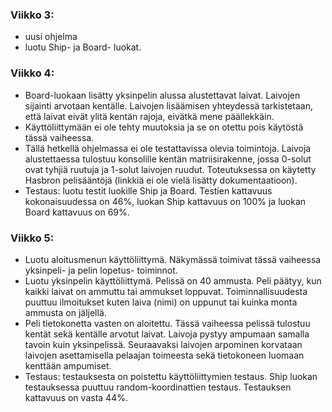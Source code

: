 ### Viikko 3: 
- uusi ohjelma
- luotu Ship- ja Board- luokat.

### Viikko 4: 
- Board-luokaan lisätty yksinpelin alussa alustettavat laivat. Laivojen sijainti arvotaan kentälle. Laivojen lisäämisen yhteydessä tarkistetaan, että laivat eivät ylitä kentän rajoja, eivätkä mene päällekkäin. 
- Käyttöliittymään ei ole tehty muutoksia ja se on otettu pois käytöstä tässä vaiheessa. 
- Tällä hetkellä ohjelmassa ei ole testattavissa olevia toimintoja. Laivoja alustettaessa tulostuu konsolille kentän matriisirakenne, jossa 0-solut ovat tyhjiä ruutuja ja 1-solut laivojen ruudut. Toteutuksessa on käytetty Hasbron pelisääntöjä (linkkiä ei ole vielä lisätty dokumentaatioon).
- Testaus: luotu testit luokille Ship ja Board. Testien kattavuus kokonaisuudessa on 46%, luokan Ship kattavuus on 100% ja luokan Board kattavuus on 69%.

### Viikko 5: 
- Luotu aloitusmenun käyttöliittymä. Näkymässä toimivat tässä vaiheessa yksinpeli- ja pelin lopetus- toiminnot. 
- Luotu yksinpelin käyttöliittymä. Pelissä on 40 ammusta. Peli päätyy, kun kaikki laivat on ammuttu tai ammukset loppuvat. Toiminnallisuudesta puuttuu ilmoitukset kuten laiva (nimi) on uppunut tai kuinka monta ammusta on jäljellä.
- Peli tietokonetta vasten on aloitettu. Tässä vaiheessa pelissä tulostuu kentät sekä kentälle arvotut laivat. Laivoja pystyy ampumaan samalla tavoin kuin yksinpelissä. Seuraavaksi laivojen arpominen korvataan laivojen asettamisella pelaajan toimeesta sekä tietokoneen luomaan kenttään ampumiset.
- Testaus: testauksesta on poistettu käyttöliittymien testaus. Ship luokan testauksessa puuttuu random-koordinattien testaus. Testauksen kattavuus on vasta 44%.
